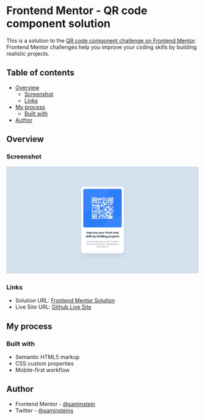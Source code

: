# Frontend Mentor - QR code component solution

This is a solution to the [QR code component challenge on Frontend Mentor](https://www.frontendmentor.io/challenges/qr-code-component-iux_sIO_H). Frontend Mentor challenges help you improve your coding skills by building realistic projects. 

## Table of contents

- [Overview](#overview)
  - [Screenshot](#screenshot)
  - [Links](#links)
- [My process](#my-process)
  - [Built with](#built-with)
- [Author](#author)

## Overview

### Screenshot

![](desktop-design.jpg)


### Links

- Solution URL: [Frontend Mentor Solution ](https://www.frontendmentor.io/solutions/a-responsive-qr-code-component-using-html-and-css-gwMSmuJ5nH)
- Live Site URL: [Github Live Site](https://saminstein.github.io/QR-scanner-/)

## My process

### Built with

- Semantic HTML5 markup
- CSS custom properties
- Mobile-first workflow

## Author

- Frontend Mentor - [@saminstein](https://www.frontendmentor.io/profile/saminstein)
- Twitter - [@saminsteins](https://www.twitter.com/saminsteins)